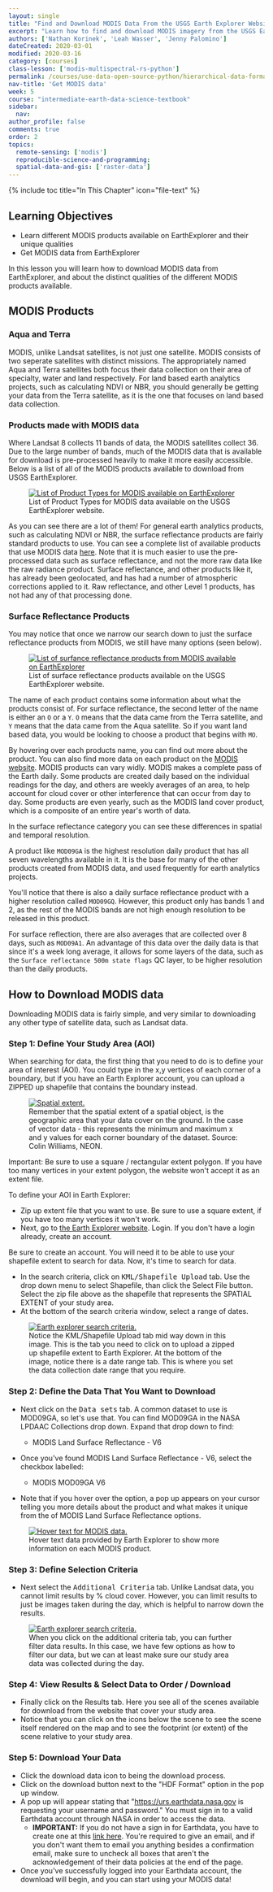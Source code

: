 ```yaml
---
layout: single
title: "Find and Download MODIS Data From the USGS Earth Explorer Website"
excerpt: "Learn how to find and download MODIS imagery from the USGS Earth Explorer website."
authors: ['Nathan Korinek', 'Leah Wasser', 'Jenny Palomino']
dateCreated: 2020-03-01
modified: 2020-03-16
category: [courses]
class-lesson: ['modis-multispectral-rs-python']
permalink: /courses/use-data-open-source-python/hierarchical-data-formats-hdf/intro-to-hdf4/download-hdf4-data
nav-title: 'Get MODIS data'
week: 5
course: "intermediate-earth-data-science-textbook"
sidebar:
  nav:
author_profile: false
comments: true
order: 2
topics:
  remote-sensing: ['modis']
  reproducible-science-and-programming:
  spatial-data-and-gis: ['raster-data']
---
```


{% include toc title="In This Chapter" icon="file-text" %}

<div class='notice--success' markdown="1">


## <i class="fa fa-graduation-cap" aria-hidden="true"></i> Learning Objectives

* Learn different MODIS products available on EarthExplorer and their unique qualities
* Get MODIS data from EarthExplorer

</div>

In this lesson you will learn how to download MODIS data from EarthExplorer, and about the distinct qualities of the different MODIS products available.


## MODIS Products

### Aqua and Terra

MODIS, unlike Landsat satellites, is not just one satellite. MODIS consists of two seperate satellites with distinct missions. The appropriately named Aqua and Terra satellites both focus their data collection on their area of specialty, water and land respectively. For land based earth analytics projects, such as calculating NDVI or NBR, you should generally be getting your data from the Terra satellite, as it is the one that focuses on land based data collection.

### Products made with MODIS data

Where Landsat 8 collects 11 bands of data, the MODIS satellites collect 36. Due to the large number of bands, much of the MODIS data that is available for download is pre-processed heavily to make it more easily accessible. Below is a list of all of the MODIS products available to download from USGS EarthExplorer. 


<figure>
   <a href="{{ site.url }}/images/earth-analytics/remote-sensing/hdf4-list-of-dataset.png">
   <img src="{{ site.url }}/images/earth-analytics/remote-sensing/hdf4-list-of-dataset.png" alt="List of Product Types for MODIS available on EarthExplorer">
    </a>
   <figcaption>List of Product Types for MODIS data available on the USGS EarthExplorer website.  
   </figcaption>
</figure>


As you can see there are a lot of them! For general earth analytics products, such as calculating NDVI or NBR, the surface reflectance products are fairly standard products to use. You can see a complete list of available products that use MODIS data <a href="https://modis.gsfc.nasa.gov/data/dataprod/" target="_blank">here</a>. Note that it is much easier to use the pre-processed data such as surface reflectance, and not the more raw data like the raw radiance product. Surface reflectance, and other products like it, has already been geolocated, and has had a number of atmospheric corrections applied to it. Raw reflectance, and other Level 1 products, has not had any of that processing done.

### Surface Reflectance Products

You may notice that once we narrow our search down to just the surface reflectance products from MODIS, we still have many options (seen below). 


<figure>
   <a href="{{ site.url }}/images/earth-analytics/remote-sensing/hdf4-list-of-surf-refl.png">
   <img src="{{ site.url }}/images/earth-analytics/remote-sensing/hdf4-list-of-surf-refl.png" alt="List of surfance reflectance products from MODIS available on EarthExplorer">
    </a>
   <figcaption>List of surface reflectance products available on the USGS EarthExplorer website.  
   </figcaption>
</figure>


The name of each product contains some information about what the products consist of. For surface reflectance, the second letter of the name is either an `O` or a `Y`. `O` means that the data came from the Terra satellite, and `Y` means that the data came from the Aqua satellite. So if you want land based data, you would be looking to choose a product that begins with `MO`.

By hovering over each products name, you can find out more about the product. You can also find more data on each product on the <a href="https://modis.gsfc.nasa.gov/data/dataprod/mod09.php" target="_blank">MODIS website</a>. MODIS products can vary widly. MODIS makes a complete pass of the Earth daily. Some products are created daily based on the individual readings for the day, and others are weekly averages of an area, to help account for cloud cover or other interference that can occur from day to day. Some products are even yearly, such as the MODIS land cover product, which is a composite of an entire year's worth of data. 

In the surface reflectance category you can see these differences in spatial and temporal resolution. 

A product like `MOD09GA` is the highest resolution daily product that has all seven wavelengths available in it. It is the base for many of the other products created from MODIS data, and used frequently for earth analytics projects.

You'll notice that there is also a daily surface reflectance product with a higher resolution called `MOD09GQ`. However, this product only has bands 1 and 2, as the rest of the MODIS bands are not high enough resolution to be released in this product. 

For surface reflection, there are also averages that are collected over 8 days, such as `MOD09A1`. An advantage of this data over the daily data is that since it's a week long average, it allows for some layers of the data, such as the `Surface reflectance 500m state flags` QC layer, to be higher resolution than the daily products. 

## How to Download MODIS data

Downloading MODIS data is fairly simple, and very similar to downloading any other type of satellite data, such as Landsat data. 


### Step 1: Define Your Study Area (AOI)

When searching for data, the first thing that you need to do is to define your
area of interest (AOI). You could type in the x,y vertices of each corner of a boundary,
but if you have an Earth Explorer account, you can upload a ZIPPED up shapefile that
contains the boundary instead.

<figure>
    <a href="{{ site.url }}/images/earth-analytics/spatial-data/spatial-extent.png">
    <img src="{{ site.url }}/images/earth-analytics/spatial-data/spatial-extent.png" alt="Spatial extent.">
    </a>
    <figcaption>Remember that the spatial extent of a spatial object, is the geographic area that
    your data cover on the ground. In the case of vector data - this represents
    the minimum and maximum x and y values for each corner boundary of the dataset.
    Source: Colin Williams, NEON.
    </figcaption>
</figure>

Important: Be sure to use a square / rectangular extent polygon. If you
have too many vertices in your extent polygon, the website won't accept it as an
extent file.

To define your AOI in Earth Explorer:

* Zip up extent file that you want to use. Be sure to use a square extent, if you
have too many vertices it won't work.
* Next, go to <a href="http://earthexplorer.usgs.gov" target="_blank">the Earth Explorer website</a>. Login. If you don't have a login already, create an account.

Be sure to create an account. You will need it to be able to use your shapefile
extent to search for data. Now, it's time to search for data.

* In the search criteria, click on <kbd>KML/Shapefile Upload</kbd> tab. Use the drop down menu to select <kdb>Shapefile</kdb>, than click the <kdb>Select File</kdb> button. Select the zip file above as the shapefile that represents the SPATIAL EXTENT of your study area.
* At the bottom of the search criteria window, select a range of dates. 

<figure>
    <a href="{{ site.url }}/images/earth-analytics/remote-sensing/hdf4-aoi-selection.png">
    <img src="{{ site.url }}/images/earth-analytics/remote-sensing/hdf4-aoi-selection.png" alt="Earth explorer search criteria.">
    </a>
    <figcaption> Notice the KML/Shapefile Upload tab mid way down in this image. This is the tab
    you need to click on to upload a zipped up shapefile extent to Earth Explorer.
    At the bottom of the image, notice there is a date range tab. This is where
    you set the data collection date range that you require. 
    </figcaption>
</figure>

### Step 2: Define the Data That You Want to Download


* Next click on the <kbd>Data sets</kbd> tab. A common dataset to use is MOD09GA, so let's use that. You can find MOD09GA in the NASA LPDAAC Collections drop down. Expand that drop down to find:
  * MODIS Land Surface Reflectance - V6
  
* Once you've found MODIS Land Surface Reflectance - V6, select the checkbox labelled:
    * MODIS MOD09GA V6

* Note that if you hover over the option, a pop up appears on your cursor telling you more details about the product and what makes it unique from the of MODIS Land Surface Reflectance options. 
  

<figure>
    <a href="{{ site.url }}/images/earth-analytics/remote-sensing/hdf4-MODIS-info.png">
   <img src="{{ site.url }}/images/earth-analytics/remote-sensing/hdf4-MODIS-info.png" alt="Hover text for MODIS data.">
    </a>
    <figcaption>Hover text data provided by Earth Explorer to show more information on each MODIS product.
    </figcaption>
</figure>


### Step 3: Define Selection Criteria

* Next select the <kbd>Additional Criteria</kbd> tab. Unlike Landsat data, you cannot limit results by % cloud cover. However, you can limit results to just be images taken during the day, which is helpful to narrow down the results.


<figure>
    <a href="{{ site.url }}/images/earth-analytics/remote-sensing/hdf4-additional-criteria.png">
    <img src="{{ site.url }}/images/earth-analytics/remote-sensing/hdf4-additional-criteria.png" alt="Earth explorer search criteria.">
    </a>
    <figcaption>When you click on the additional criteria tab, you can further filter data results. In this case, we have few options as how to filter our data, but we can at least make sure our study area data was collected during the day. 
    </figcaption>
</figure>


### Step 4: View Results & Select Data to Order / Download

* Finally click on the Results tab. Here you see all of the scenes available for download from the website that cover your study area.
* Notice that you can click on the icons below the scene to see the scene itself rendered on the map and to see the footprint (or extent) of the scene relative to your study area. 


### Step 5: Download Your Data

* Click the <i class="fa fa-download" aria-hidden="true"></i> download data icon to being the download process.
* Click on the download button next to the "HDF Format" option in the pop up window.
* A pop up will appear stating that "https://urs.earthdata.nasa.gov is requesting your username and password." You must sign in to a valid Earthdata account through NASA in order to access the data. 
    * **IMPORTANT:** If you do not have a sign in for Earthdata, you have to create one at this <a href="https://urs.earthdata.nasa.gov//users/new">link here</a>. You're required to give an email, and if you don't want them to email you anything besides a confirmation email, make sure to uncheck all boxes that aren't the acknowledgement of their data policies at the end of the page. 
* Once you've successfully logged into your Earthdata account, the download will begin, and you can start using your MODIS data! 
